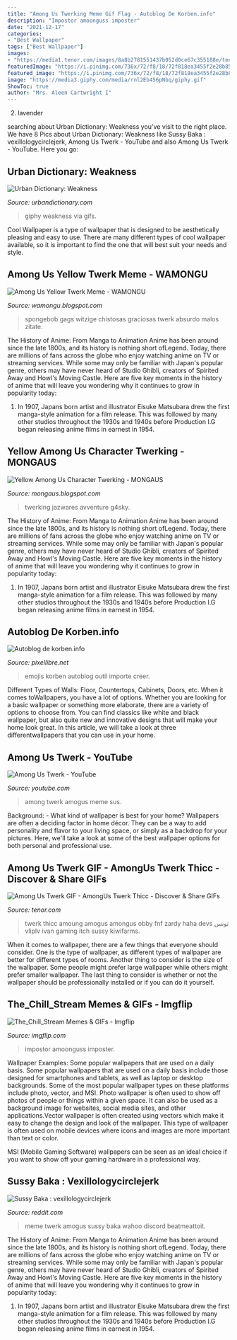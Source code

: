 ```yaml
---
title: "Among Us Twerking Meme Gif Flag - Autoblog De Korben.info"
description: "Impostor amoonguss imposter"
date: "2021-12-17"
categories:
- "Best Wallpaper"
tags: ["Best Wallpaper"]
images:
- "https://media1.tenor.com/images/8a8b2781551437b052d0ce67c355188e/tenor.gif?itemid=20511920"
featuredImage: "https://i.pinimg.com/736x/72/f8/18/72f818ea3455f2e28b85c5ab5624cb2e.jpg"
featured_image: "https://i.pinimg.com/736x/72/f8/18/72f818ea3455f2e28b85c5ab5624cb2e.jpg"
image: "https://media3.giphy.com/media/rnl2Eb456pNbq/giphy.gif"
ShowToc: true
author: "Mrs. Aleen Cartwright I"
---
```



2. lavender 

	

		
searching about Urban Dictionary: Weakness you've visit to the right place. We have 8 Pics about Urban Dictionary: Weakness like Sussy Baka : vexillologycirclejerk, Among Us Twerk - YouTube and also Among Us Twerk - YouTube. Here you go:
		
    
## Urban Dictionary: Weakness

<img loading=lazy src="https://media3.giphy.com/media/rnl2Eb456pNbq/giphy.gif" onerror="this.onerror=null;this.src='https://tse2.mm.bing.net/th?id=OIP.7mP8lhYPHBT1Cxuziy52kQAAAA&amp;pid=15.1';" alt="Urban Dictionary: Weakness">

_Source: urbandictionary.com_

>giphy weakness via gifs. 

	

Cool Wallpaper is a type of wallpaper that is designed to be aesthetically pleasing and easy to use. There are many different types of cool wallpaper available, so it is important to find the one that will best suit your needs and style.

    
## Among Us Yellow Twerk Meme - WAMONGU

<img loading=lazy src="https://i.pinimg.com/736x/72/f8/18/72f818ea3455f2e28b85c5ab5624cb2e.jpg" onerror="this.onerror=null;this.src='https://tse3.mm.bing.net/th?id=OIP.iCktFQXWgK7P1T6pUxQ_zwHaG_&amp;pid=15.1';" alt="Among Us Yellow Twerk Meme - WAMONGU">

_Source: wamongu.blogspot.com_

>spongebob gags witzige chistosas graciosas twerk absurdo malos zitate. 

	

The History of Anime: From Manga to Animation
Anime has been around since the late 1800s, and its history is nothing short ofLegend. Today, there are millions of fans across the globe who enjoy watching anime on TV or streaming services. While some may only be familiar with Japan's popular genre, others may have never heard of Studio Ghibli, creators of Spirited Away and Howl's Moving Castle. Here are five key moments in the history of anime that will leave you wondering why it continues to grow in popularity today:
1) In 1907, Japans born artist and illustrator Eisuke Matsubara drew the first manga-style animation for a film release. This was followed by many other studios throughout the 1930s and 1940s before Production I.G began releasing anime films in earnest in 1954.

    
## Yellow Among Us Character Twerking - MONGAUS

<img loading=lazy src="https://i.pinimg.com/originals/ed/bc/9c/edbc9c4d0e4eec3825a3b0dcf4ff6573.jpg" onerror="this.onerror=null;this.src='https://tse1.mm.bing.net/th?id=OIP.-vF64OJ7fRAMUXb6Ap6UiQHaHa&amp;pid=15.1';" alt="Yellow Among Us Character Twerking - MONGAUS">

_Source: mongaus.blogspot.com_

>twerking jazwares avventure g4sky. 

	

The History of Anime: From Manga to Animation
Anime has been around since the late 1800s, and its history is nothing short ofLegend. Today, there are millions of fans across the globe who enjoy watching anime on TV or streaming services. While some may only be familiar with Japan's popular genre, others may have never heard of Studio Ghibli, creators of Spirited Away and Howl's Moving Castle. Here are five key moments in the history of anime that will leave you wondering why it continues to grow in popularity today:
1) In 1907, Japans born artist and illustrator Eisuke Matsubara drew the first manga-style animation for a film release. This was followed by many other studios throughout the 1930s and 1940s before Production I.G began releasing anime films in earnest in 1954.

    
## Autoblog De Korben.info

<img loading=lazy src="http://pixellibre.net/streisand-data/autoblog/Korben/index.php?m=https://korben.info/app/uploads/2016/07/emojipics.jpg" onerror="this.onerror=null;this.src='https://tse2.mm.bing.net/th?id=OIP.jqllczd0tt9-wK3KUl5HywHaCR&amp;pid=15.1';" alt="Autoblog de korben.info">

_Source: pixellibre.net_

>emojis korben autoblog outil importe creer. 

	

Different Types of Walls: Floor, Countertops, Cabinets, Doors, etc.
When it comes toWallpapers, you have a lot of options. Whether you are looking for a basic wallpaper or something more elaborate, there are a variety of options to choose from. You can find classics like white and black wallpaper, but also quite new and innovative designs that will make your home look great. In this article, we will take a look at three differentwallpapers that you can use in your home.

    
## Among Us Twerk - YouTube

<img loading=lazy src="https://i.ytimg.com/vi/EzkUe9FzPQk/maxresdefault.jpg" onerror="this.onerror=null;this.src='https://tse3.mm.bing.net/th?id=OIP.p4xbLgPXupt7oabLbudAgQHaEK&amp;pid=15.1';" alt="Among Us Twerk - YouTube">

_Source: youtube.com_

>among twerk amogus meme sus. 

	

Background: - What kind of wallpaper is best for your home?
Wallpapers are often a deciding factor in home décor. They can be a way to add personality and flavor to your living space, or simply as a backdrop for your pictures. Here, we'll take a look at some of the best wallpaper options for both personal and professional use.

    
## Among Us Twerk GIF - AmongUs Twerk Thicc - Discover &amp; Share GIFs

<img loading=lazy src="https://media1.tenor.com/images/8a8b2781551437b052d0ce67c355188e/tenor.gif?itemid=20511920" onerror="this.onerror=null;this.src='https://tse4.mm.bing.net/th?id=OIP.iosngVUUN7BS0M5nw1UYjgHaHa&amp;pid=15.1';" alt="Among Us Twerk GIF - AmongUs Twerk Thicc - Discover &amp; Share GIFs">

_Source: tenor.com_

>twerk thicc amoung amogus amongus obby fnf zardy haha devs تونس vliplv ivan gaming itch sussy kiwifarms. 

	

When it comes to wallpaper, there are a few things that everyone should consider. One is the type of wallpaper, as different types of wallpaper are better for different types of rooms. Another thing to consider is the size of the wallpaper. Some people might prefer large wallpaper while others might prefer smaller wallpaper. The last thing to consider is whether or not the wallpaper should be professionally installed or if you can do it yourself.

    
## The_Chill_Stream Memes &amp; GIFs - Imgflip

<img loading=lazy src="https://i.imgflip.com/4jiyd6.jpg" onerror="this.onerror=null;this.src='https://tse2.mm.bing.net/th?id=OIP.gN3p-YdueKy7gHWTM4RG9gHaD2&amp;pid=15.1';" alt="The_Chill_Stream Memes &amp; GIFs - Imgflip">

_Source: imgflip.com_

>impostor amoonguss imposter. 

	

Wallpaper Examples: Some popular wallpapers that are used on a daily basis.
Some popular wallpapers that are used on a daily basis include those designed for smartphones and tablets, as well as laptop or desktop backgrounds. Some of the most popular wallpaper types on these platforms include photo, vector, and MSI. 
Photo wallpaper is often used to show off photos of people or things within a given space. It can also be used as a background image for websites, social media sites, and other applications.Vector wallpaper is often created using vectors which make it easy to change the design and look of the wallpaper. This type of wallpaper is often used on mobile devices where icons and images are more important than text or color. 

MSI (Mobile Gaming Software) wallpapers can be seen as an ideal choice if you want to show off your gaming hardware in a professional way.

    
## Sussy Baka : Vexillologycirclejerk

<img loading=lazy src="https://preview.redd.it/npj4nqf598171.gif?format=png8&amp;s=72eeb3d612c9b84860aea5647dd5e5bd770b3415" onerror="this.onerror=null;this.src='https://tse3.mm.bing.net/th?id=OIP.6HR6ttN2l-XfcbPscvL7DwHaD8&amp;pid=15.1';" alt="Sussy Baka : vexillologycirclejerk">

_Source: reddit.com_

>meme twerk amogus sussy baka wahoo discord beatmeattoit. 

	

The History of Anime: From Manga to Animation
Anime has been around since the late 1800s, and its history is nothing short ofLegend. Today, there are millions of fans across the globe who enjoy watching anime on TV or streaming services. While some may only be familiar with Japan's popular genre, others may have never heard of Studio Ghibli, creators of Spirited Away and Howl's Moving Castle. Here are five key moments in the history of anime that will leave you wondering why it continues to grow in popularity today:
1) In 1907, Japans born artist and illustrator Eisuke Matsubara drew the first manga-style animation for a film release. This was followed by many other studios throughout the 1930s and 1940s before Production I.G began releasing anime films in earnest in 1954.

